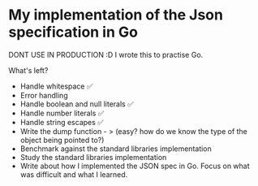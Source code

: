 # My implementation of the Json specification in Go

DONT USE IN PRODUCTION :D
I wrote this to practise Go.

What's left?
* Handle whitespace ✅
* Error handling
* Handle boolean and null literals ✅
* Handle number literals ✅
* Handle string escapes ✅
* Write the dump function - > (easy? how do we know the type of the object being pointed to?)
* Benchmark against the standard libraries implementation
* Study the standard libraries implementation
* Write about how I implemented the JSON spec in Go. Focus on what was difficult and what I learned.
